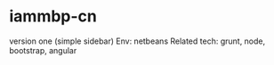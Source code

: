 # iammbp-cn

version one (simple sidebar)
Env: netbeans
Related tech: grunt, node, bootstrap, angular
